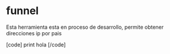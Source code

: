 # funnel
Esta herramienta esta en proceso de desarrollo, permite obtener direcciones ip por pais

[code]
print hola
[/code]
